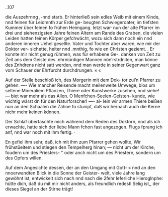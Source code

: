 ..107

die Auszehrnng ,-nnd starb. Er hinterließ sein edles Weib
mit einem Kinde, nnd feinen für Leidmnth zur Erde ge-
beugten Schwiegeroater, im tiefsten Kummer über feinen
fo frühen Heimgang. Ietzt war· nun der alte Pfarrer im
drei und siehenzigsten Jahre feinen Altern am Rande des
Graben, die vielen Leiden hatten feinen Körper gefchwächt,
wozu sich dann noch ein nnd anderen inneren Uehel gesellte.
Vater und Tochter aber waren, wie mir der Doktor ver-
sichette, heiter nnd .mnthig, fo wie en Christen geziemt. .
Er konnte mir nicht genug rühmen, was für erhabene Ge-.
danken von Zeit zu Zeit ans dem Geiste des .ehrniürdigen
Mannen nöe’rstrdniten, man könne des Znhdrens nicht satt
werden, nnd man werde in seiner Gegenwart ganz vom
Schauer der Ehrfurcht durchdrungen. « «

Auf der Stelle beschloß ich, des Morgerin mit dem Dok-
tor zui’n Pfarrer zu gehen: —- Wie mancher Reisende
macht meilenweite Umwege, blos um seltene Mineraliem
Pflanzen, Thiere oder Kunstwerke zusehen, nnd siehe! —
biet war mehr als das Allen. O Menfchen-Seelen-Geisten-
kunde, wie wichtig wärst dn für den Naturforscher! —- al-
lein wir armen Thiere beißen nun an den Schaalen die
Zähne fo stunipf, daß wir hernach auch die Kerne nichr
mehr keinen kdnnen.

Der Schlaf übertaschte mich während dem Reden des
Doktorn, nnd als ich erwachte, hatte sich der liebe Mann
fchon fast angezogen. Flugs fprang ich anf, nnd war noch
mit ihm fertig. ·

En gefiel ihm sehr, daß, ich mit ihm zum Pfarrer gehen
wollte, Wir frühstüeitem und stiegen den Tempelherg
hinan; — nicht um der Kirche, foudern um des Priesters-
" oder anch nicht um des Priestern, sondern um des Opfers
willen.

Auf dem Angesichte dessen, der an den Umgang mit Gott- «
nnd an den nnoerwandten Blick in die Sonne der Geister-
welt, viele Jahre lang gewöhnt ist, entwickelt sich nach
nnd nach die 2fehr leferliche Hieroglnphe: hütte dich, daß
du mit mir nicht anders, als freundlich redestl Selig ist,,
der dieses Siegel an der Stirne trägt!

